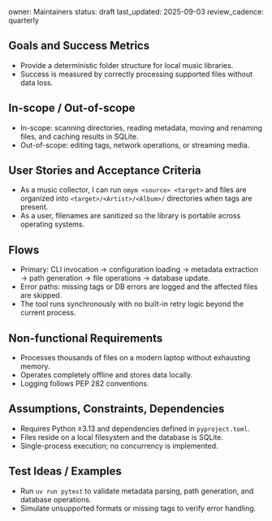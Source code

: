 owner: Maintainers
status: draft
last_updated: 2025-09-03
review_cadence: quarterly

## Goals and Success Metrics
- Provide a deterministic folder structure for local music libraries.
- Success is measured by correctly processing supported files without data loss.

## In-scope / Out-of-scope
- In-scope: scanning directories, reading metadata, moving and renaming files, and caching results in SQLite.
- Out-of-scope: editing tags, network operations, or streaming media.

## User Stories and Acceptance Criteria
- As a music collector, I can run `omym <source> <target>` and files are organized into `<target>/<Artist>/<Album>/` directories when tags are present.
- As a user, filenames are sanitized so the library is portable across operating systems.

## Flows
- Primary: CLI invocation → configuration loading → metadata extraction → path generation → file operations → database update.
- Error paths: missing tags or DB errors are logged and the affected files are skipped.
- The tool runs synchronously with no built-in retry logic beyond the current process.

## Non-functional Requirements
- Processes thousands of files on a modern laptop without exhausting memory.
- Operates completely offline and stores data locally.
- Logging follows PEP 282 conventions.

## Assumptions, Constraints, Dependencies
- Requires Python ≥3.13 and dependencies defined in `pyproject.toml`.
- Files reside on a local filesystem and the database is SQLite.
- Single-process execution; no concurrency is implemented.

## Test Ideas / Examples
- Run `uv run pytest` to validate metadata parsing, path generation, and database operations.
- Simulate unsupported formats or missing tags to verify error handling.

